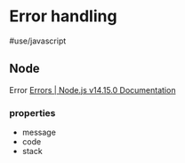 # Error handling
#use/javascript

## Node
Error
[Errors | Node.js v14.15.0 Documentation](https://nodejs.org/docs/latest-v14.x/api/errors.html#errors_error_code)
### properties
* message
* code
* stack